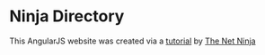 # Ninja Directory
This AngularJS website was created via a [tutorial](https://www.thenetninja.co.uk/courses/angularjs-tutorials) by [The Net Ninja](https://www.thenetninja.co.uk/)